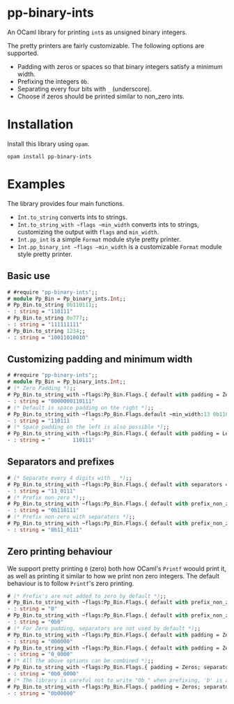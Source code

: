 # pp-binary-ints

An OCaml library for printing `int`s as unsigned binary integers.

The pretty printers are fairly customizable. The following options are supported.

- Padding with zeros or spaces so that binary integers satisfy a minimum width.
- Prefixing the integers `0b`.
- Separating every four bits with `_` (underscore).
- Choose if zeros should be printed similar to non_zero ints.

# Installation
Install this library using `opam`.

```
opam install pp-binary-ints
```

# Examples

The library provides four main functions.

- `Int.to_string` converts ints to strings.
- `Int.to_string_with ~flags ~min_width` converts ints to strings, customizing the output with `flags` and `min_width`.
- `Int.pp_int` is a simple `Format` module style pretty printer.
- `Int.pp_binary_int ~flags ~min_width` is a customizable `Format` module style pretty printer.

## Basic use

```ocaml
# #require "pp-binary-ints";;
# module Pp_Bin = Pp_binary_ints.Int;;
# Pp_Bin.to_string 0b110111;;
- : string = "110111"
# Pp_Bin.to_string 0o777;;
- : string = "111111111"
# Pp_Bin.to_string 1234;;
- : string = "10011010010"
```

## Customizing padding and minimum width

```ocaml
# #require "pp-binary-ints";;
# module Pp_Bin = Pp_binary_ints.Int;;
# (* Zero Padding *);;
# Pp_Bin.to_string_with ~flags:Pp_Bin.Flags.{ default with padding = Zeros } ~min_width:13 0b110111;;
- : string = "0000000110111"
# (* Default is space padding on the right *);;
# Pp_Bin.to_string_with ~flags:Pp_Bin.Flags.default ~min_width:13 0b110111;;
- : string = "110111       "
# (* Space padding on the left is also possible *);;
# Pp_Bin.to_string_with ~flags:Pp_Bin.Flags.{ default with padding = Left} ~min_width:13 0b110111;;
- : string = "       110111"
```

## Separators and prefixes

```ocaml
# (* Separate every 4 digits with _ *);;
# Pp_Bin.to_string_with ~flags:Pp_Bin.Flags.{ default with separators = true } ~min_width:1 0b110111;;
- : string = "11_0111"
# (* Prefix non-zero *);;
# Pp_Bin.to_string_with ~flags:Pp_Bin.Flags.{ default with prefix_non_zero = true } ~min_width:1 0b110111;;
- : string = "0b110111"
# (* Prefix non-zero with separators *);;
# Pp_Bin.to_string_with ~flags:Pp_Bin.Flags.{ default with prefix_non_zero = true; separators = true } ~min_width:1 0b110111;;
- : string = "0b11_0111"
```

## Zero printing behaviour

We support pretty printing `0` (zero) both how OCaml's `Printf` woould print it,
as well as printing it similar to how we print non zero integers. The default
behaviour is to follow `Printf`'s zero printing.

```ocaml
# (* Prefix's are not added to zero by default *);;
# Pp_Bin.to_string_with ~flags:Pp_Bin.Flags.{ default with prefix_non_zero = true } ~min_width:1 0;;
- : string = "0"
# Pp_Bin.to_string_with ~flags:Pp_Bin.Flags.{ default with prefix_non_zero = true; zero_printing = InheritNonZero } ~min_width:1 0;;
- : string = "0b0"
# (* For Zero padding, separators are not used by default *);;
# Pp_Bin.to_string_with ~flags:Pp_Bin.Flags.{ default with padding = Zeros; separators = true } ~min_width:6 0;;
- : string = "000000"
# Pp_Bin.to_string_with ~flags:Pp_Bin.Flags.{ default with padding = Zeros; separators = true; zero_printing = InheritNonZero } ~min_width:6 0;;
- : string = "0_0000"
# (* All the above options can be combined *);;
# Pp_Bin.to_string_with ~flags:Pp_Bin.Flags.{ padding = Zeros; separators = true; prefix_non_zero = true; zero_printing = InheritNonZero } ~min_width:8 0;;
- : string = "0b0_0000"
# (* The library is careful not to write "0b_" when prefixing, 'b' is always follewd by a digit *);;
# Pp_Bin.to_string_with ~flags:Pp_Bin.Flags.{ padding = Zeros; separators = true; prefix_non_zero = true; zero_printing = InheritNonZero } ~min_width:7 0;;
- : string = "0b00000"
```
